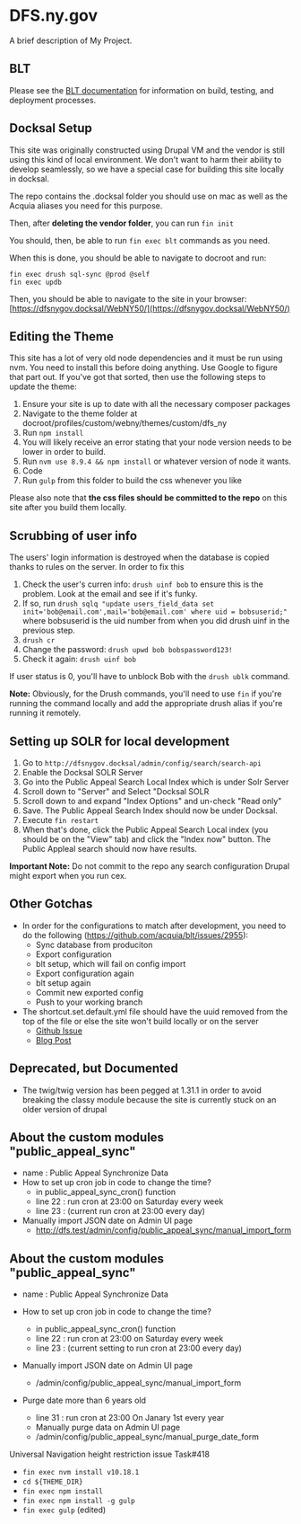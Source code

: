 # DFS.ny.gov
A brief description of My Project.

## BLT

Please see the [BLT documentation](http://blt.readthedocs.io/en/latest/) for information on build, testing, and deployment processes.

## Docksal Setup

This site was originally constructed using Drupal VM and the vendor is still using this kind of local environment. We don't want to harm their ability to develop seamlessly, so we have a special case for building this site locally in docksal.

The repo contains the .docksal folder you should use on mac as well as the Acquia aliases you need for this purpose.

Then, after **deleting the vendor folder**, you can run `fin init`

You should, then, be able to run `fin exec blt` commands as you need.

When this is done, you should be able to navigate to docroot and run:

```
fin exec drush sql-sync @prod @self
fin exec updb
```

Then, you should be able to navigate to the site in your browser: [https://dfsnygov.docksal/WebNY50/](https://dfsnygov.docksal/WebNY50/)

## Editing the Theme

This site has a lot of very old node dependencies and it must be run using nvm. You need to install this before doing anything. Use Google to figure that part out. If you've got that sorted, then use the following steps to update the theme:

1. Ensure your site is up to date with all the necessary composer packages
2. Navigate to the theme folder at docroot/profiles/custom/webny/themes/custom/dfs_ny
3. Run `npm install`
4. You will likely receive an error stating that your node version needs to be lower in order to build. 
5. Run `nvm use 8.9.4 && npm install` or whatever version of node it wants. 
6. Code
7. Run `gulp` from this folder to build the css whenever you like

Please also note that **the css files should be committed to the repo** on this site after you build them locally.

## Scrubbing of user info

The users' login information is destroyed when the database is copied thanks to rules on the server. In order to fix this

1. Check the user's curren info: `drush uinf bob` to ensure this is the problem. Look at the email and see if it's funky.
2. If so, run `drush sqlq "update users_field_data set init='bob@email.com',mail='bob@email.com' where uid = bobsuserid;"` where bobsuserid is the uid number from when you did drush uinf in the previous step.
3. `drush cr`
4. Change the password: `drush upwd bob bobspassword123!`
5. Check it again: `drush uinf bob` 

If user status is 0, you'll have to unblock Bob with the `drush ublk` command.

**Note:** Obviously, for the Drush commands, you'll need to use `fin` if you're running the command locally and add the appropriate drush alias if you're running it remotely.

## Setting up SOLR for local development

1. Go to `http://dfsnygov.docksal/admin/config/search/search-api`
2. Enable the Docksal SOLR Server
3. Go into the Public Appeal Search Local Index which is under Solr Server
4. Scroll down to "Server" and Select "Docksal SOLR
5. Scroll down to and expand "Index Options" and un-check "Read only"
6. Save. The Public Appeal Search Index should now be under Docksal.
7. Execute `fin restart`
8. When that's done, click the Public Appeal Search Local index (you should be on the "View" tab) and click the "Index now" button. The Public Appleal search should now have results.

**Important Note:** Do not commit to the repo any search configuration Drupal might export when you run cex.

## Other Gotchas
  - In order for the configurations to match after development, you need to do the following (https://github.com/acquia/blt/issues/2955):
    - Sync database from produciton
    - Export configuration
    - blt setup, which will fail on config import
    - Export configuration again
    - blt setup again
    - Commit new exported config
    - Push to your working branch
  - The shortcut.set.default.yml file should have the uuid removed from the top of the file or else the site won't build locally or on the server
    - [Github Issue](https://github.com/acquia/blt/issues/1948)
    - [Blog Post](https://danepowell.com/blog/installing-sites-existing-config-drupal-8)

## Deprecated, but Documented

 - The twig/twig version has been pegged at 1.31.1 in order to avoid breaking the classy module because the site is currently stuck on an older version of drupal


## About the custom modules "public_appeal_sync"
- name : Public Appeal Synchronize Data
- How to set up cron job in code to change the time?
  - in public_appeal_sync_cron() function
  - line 22 : run cron at 23:00 on Saturday every week
  - line 23 : (current run cron at 23:00 every day)
- Manually import JSON date on Admin UI page
  - http://dfs.test/admin/config/public_appeal_sync/manual_import_form


## About the custom modules "public_appeal_sync"
- name : Public Appeal Synchronize Data
- How to set up cron job in code to change the time?
  - in public_appeal_sync_cron() function
  - line 22 : run cron at 23:00 on Saturday every week
  - line 23 : (current setting to run cron at 23:00 every day)
- Manually import JSON date on Admin UI page
  - /admin/config/public_appeal_sync/manual_import_form

- Purge date more than 6 years old
  - line 31 : run cron at 23:00 On Janary 1st every year
  - Manually purge data on Admin UI page
  - /admin/config/public_appeal_sync/manual_purge_date_form

Universal Navigation height restriction issue Task#418
  - `fin exec nvm install v10.18.1`
  - `cd ${THEME_DIR}`
  - `fin exec npm install`
  - `fin exec npm install -g gulp`
  - `fin exec gulp` (edited)

